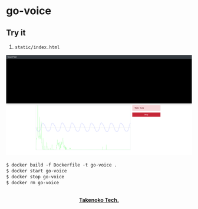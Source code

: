 # go-voice


## Try it

1. `static/index.html`

![ts-vrm](./.github/snapshot.png)

```
$ docker build -f Dockerfile -t go-voice .
$ docker start go-voice
$ docker stop go-voice
$ docker rm go-voice
```


<p align="center">
  <br>
  <a href=""><strong>Takenoko Tech.</strong></a>
</p>